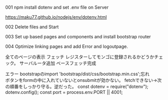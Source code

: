 001 npm install dotenv and set .env file on Server

https://maku77.github.io/nodejs/env/dotenv.html

002 Delete files and Start

003 Set up based pages and components and install bootstrap router

004 Optimize linking pages and add Error and logoutpage.



全てのページの表示
フェッチ
    レジスターしてモンゴに登録されるかどうかチェック。
サーバルータ追加
ベースフェッチ完成

エラー
    bootstrapのimport 'bootstrap/dist/css/bootstrap.min.css';忘れ   
    ボタンをformの中に入れていないとonsubmitが効かない。
    fetchできない→次の順番をしっかり守る。逆だった。
        const dotenv = require("dotenv");
        dotenv.config();
        const port = process.env.PORT || 4001;